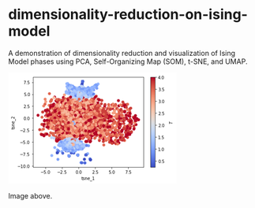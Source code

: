 # dimensionality-reduction-on-ising-model
A demonstration of dimensionality reduction and visualization of Ising Model phases using PCA, Self-Organizing Map (SOM), t-SNE, and UMAP.


![alt text here](img/tsne_ising_viz1.png)

Image above. 